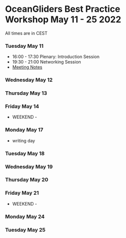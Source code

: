 # OceanGliders Best Practice Workshop May 11 - 25 2022

All times are in CEST

### Tuesday May 11 
- 16:00 - 17:30 Plenary: Introduction Session
- 19:30 - 21:00 Networking Session
- [Meeting Notes](https://github.com/OceanGlidersCommunity/meeting_notes/blob/main/2021/2021_05_11_plenary.md)

### Wednesday May 12 

### Thursday May 13 

### Friday May 14 


- WEEKEND - 

### Monday May 17 
- writing day

### Tuesday May 18

### Wednesday May 19

### Thursday May 20

### Friday May 21

- WEEKEND - 

### Monday May 24

### Tuesday May 25 








